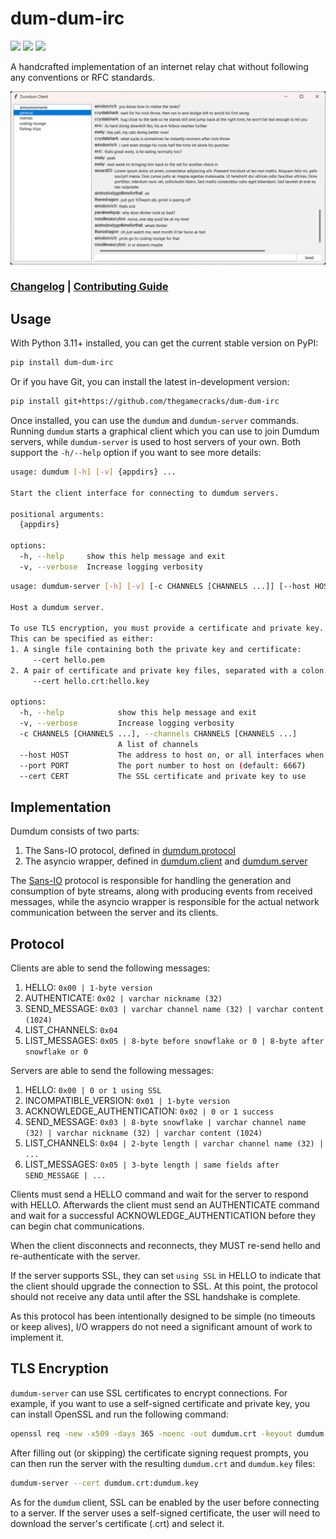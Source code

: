 # dum-dum-irc

[![](https://img.shields.io/pypi/v/dum-dum-irc?style=flat-square)](https://pypi.org/project/dum-dum-irc/)
[![](https://img.shields.io/github/actions/workflow/status/thegamecracks/dum-dum-irc/pyright-lint.yml?style=flat-square&label=pyright)](https://microsoft.github.io/pyright/#/)
[![](https://img.shields.io/github/actions/workflow/status/thegamecracks/dum-dum-irc/python-test.yml?style=flat-square&logo=pytest&label=tests)](https://docs.pytest.org/en/stable/)

A handcrafted implementation of an internet relay chat without following
any conventions or RFC standards.

![](https://raw.githubusercontent.com/thegamecracks/dum-dum-irc/main/docs/images/demo.png)

### [Changelog] | [Contributing Guide]

[Changelog]: https://github.com/thegamecracks/dum-dum-irc/blob/main/CHANGELOG.md
[Contributing Guide]: https://github.com/thegamecracks/dum-dum-irc/blob/main/CONTRIBUTING.md

## Usage

With Python 3.11+ installed, you can get the current stable version on PyPI:

```sh
pip install dum-dum-irc
```

Or if you have Git, you can install the latest in-development version:

```sh
pip install git+https://github.com/thegamecracks/dum-dum-irc
```

Once installed, you can use the `dumdum` and `dumdum-server` commands.
Running `dumdum` starts a graphical client which you can use to join
Dumdum servers, while `dumdum-server` is used to host servers of your own.
Both support the `-h/--help` option if you want to see more details:

```sh
usage: dumdum [-h] [-v] {appdirs} ...

Start the client interface for connecting to dumdum servers.

positional arguments:
  {appdirs}

options:
  -h, --help     show this help message and exit
  -v, --verbose  Increase logging verbosity
```

```sh
usage: dumdum-server [-h] [-v] [-c CHANNELS [CHANNELS ...]] [--host HOST] [--port PORT] [--cert CERT]

Host a dumdum server.

To use TLS encryption, you must provide a certificate and private key.
This can be specified as either:
1. A single file containing both the private key and certificate:
     --cert hello.pem
2. A pair of certificate and private key files, separated with a colon:
     --cert hello.crt:hello.key

options:
  -h, --help            show this help message and exit
  -v, --verbose         Increase logging verbosity
  -c CHANNELS [CHANNELS ...], --channels CHANNELS [CHANNELS ...]
                        A list of channels
  --host HOST           The address to host on, or all interfaces when not supplied
  --port PORT           The port number to host on (default: 6667)
  --cert CERT           The SSL certificate and private key to use
```

## Implementation

Dumdum consists of two parts:

1. The Sans-IO protocol, defined in [dumdum.protocol]
2. The asyncio wrapper, defined in [dumdum.client] and [dumdum.server]

The [Sans-IO] protocol is responsible for handling the generation and
consumption of byte streams, along with producing events from received
messages, while the asyncio wrapper is responsible for the actual network
communication between the server and its clients.

[Sans-IO]: https://sans-io.readthedocs.io/

[dumdum.protocol]: https://github.com/thegamecracks/dum-dum-irc/tree/main/src/dumdum/protocol
[dumdum.client]: https://github.com/thegamecracks/dum-dum-irc/tree/main/src/dumdum/client
[dumdum.server]: https://github.com/thegamecracks/dum-dum-irc/tree/main/src/dumdum/server

## Protocol

Clients are able to send the following messages:

1. HELLO: `0x00 | 1-byte version`
2. AUTHENTICATE: `0x02 | varchar nickname (32)`
3. SEND_MESSAGE: `0x03 | varchar channel name (32) | varchar content (1024)`
4. LIST_CHANNELS: `0x04`
5. LIST_MESSAGES: `0x05 | 8-byte before snowflake or 0 | 8-byte after snowflake or 0`

Servers are able to send the following messages:

1. HELLO: `0x00 | 0 or 1 using SSL`
2. INCOMPATIBLE_VERSION: `0x01 | 1-byte version`
3. ACKNOWLEDGE_AUTHENTICATION: `0x02 | 0 or 1 success`
4. SEND_MESSAGE: `0x03 | 8-byte snowflake | varchar channel name (32) | varchar nickname (32) | varchar content (1024)`
5. LIST_CHANNELS: `0x04 | 2-byte length | varchar channel name (32) | ...`
6. LIST_MESSAGES: `0x05 | 3-byte length | same fields after SEND_MESSAGE | ...`

Clients must send a HELLO command and wait for the server to respond with HELLO.
Afterwards the client must send an AUTHENTICATE command and wait for a successful
ACKNOWLEDGE_AUTHENTICATION before they can begin chat communications.

When the client disconnects and reconnects, they MUST re-send hello
and re-authenticate with the server.

If the server supports SSL, they can set `using SSL` in HELLO to indicate
that the client should upgrade the connection to SSL.
At this point, the protocol should not receive any data until after the
SSL handshake is complete.

As this protocol has been intentionally designed to be simple (no timeouts
or keep alives), I/O wrappers do not need a significant amount of work to
implement it.

## TLS Encryption

`dumdum-server` can use SSL certificates to encrypt connections.
For example, if you want to use a self-signed certificate and private key,
you can install OpenSSL and run the following command:

```sh
openssl req -new -x509 -days 365 -noenc -out dumdum.crt -keyout dumdum.key
```

After filling out (or skipping) the certificate signing request prompts,
you can then run the server with the resulting `dumdum.crt` and `dumdum.key`
files:

```sh
dumdum-server --cert dumdum.crt:dumdum.key
```

As for the `dumdum` client, SSL can be enabled by the user before connecting
to a server. If the server uses a self-signed certificate, the user will need
to download the server's certificate (.crt) and select it.
